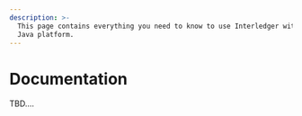 ```yaml
---
description: >-
  This page contains everything you need to know to use Interledger with the
  Java platform.
---
```


# Documentation

TBD....

